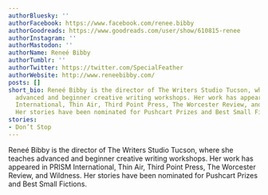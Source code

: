```yaml
---
authorBluesky: ''
authorFacebook: https://www.facebook.com/renee.bibby
authorGoodreads: https://www.goodreads.com/user/show/610815-renee
authorInstagram: ''
authorMastodon: ''
authorName: Reneé Bibby
authorTumblr: ''
authorTwitter: https://twitter.com/SpecialFeather
authorWebsite: http://www.reneebibby.com/
posts: []
short_bio: Reneé Bibby is the director of The Writers Studio Tucson, where she teaches
  advanced and beginner creative writing workshops. Her work has appeared in PRISM
  International, Thin Air, Third Point Press, The Worcester Review, and Wildness.
  Her stories have been nominated for Pushcart Prizes and Best Small Fictions.
stories:
- Don’t Stop
---
```


Reneé Bibby is the director of The Writers Studio Tucson, where she teaches advanced and beginner creative writing workshops. Her work has appeared in PRISM International, Thin Air, Third Point Press, The Worcester Review, and Wildness. Her stories have been nominated for Pushcart Prizes and Best Small Fictions.